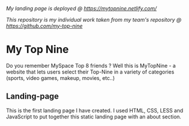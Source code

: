*My landing page is deployed @ https://mytopnine.netlify.com/*

*This repository is my individual work taken from my team's repository @ https://github.com/my-top-nine*

# My Top Nine
Do you remember MySpace Top 8 friends ? Well this is MyTopNine - a website that lets users select their Top-Nine in a variety of categories (sports, video games, makeup, movies, etc..)

## Landing-page
This is the first landing page I have created. I used HTML, CSS, LESS and JavaScript to put together this static landing page with an about section. 




